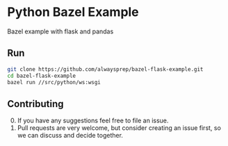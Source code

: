 # Python Bazel Example

Bazel example with flask and pandas

Run
---

```bash
git clone https://github.com/alwaysprep/bazel-flask-example.git
cd bazel-flask-example
bazel run //src/python/ws:wsgi   
```
  
Contributing
------------

0. If you have any suggestions feel free to file an issue.
0. Pull requests are very welcome, but consider creating an issue first,
so we can discuss and decide together.
